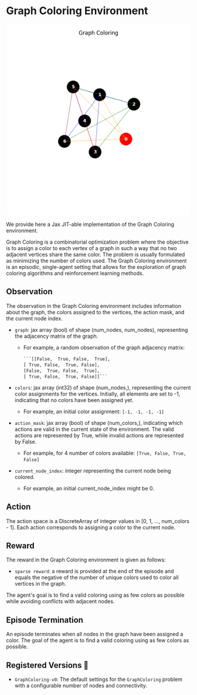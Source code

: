 # Graph Coloring Environment

<p align="center">
    <img src="../env_img/graph_coloring.png" width="500"/>
</p>

We provide here a Jax JIT-able implementation of the Graph Coloring environment.

Graph Coloring is a combinatorial optimization problem where the objective is to assign a color to each vertex of a graph in such a way that no two adjacent vertices share the same color. The problem is usually formulated as minimizing the number of colors used. The Graph Coloring environment is an episodic, single-agent setting that allows for the exploration of graph coloring algorithms and reinforcement learning methods.

## Observation

The observation in the Graph Coloring environment includes information about the graph, the colors assigned to the vertices, the action mask, and the current node index.

- `graph`: jax array (bool) of shape (num_nodes, num_nodes), representing the adjacency matrix of the graph.
  - For example, a random observation of the graph adjacency matrix:

        ```[[False,  True, False,  True],
        [ True, False,  True, False],
        [False,  True, False,  True],
        [ True, False,  True, False]]```

- `colors`: jax array (int32) of shape (num_nodes,), representing the current color assignments for the vertices. Initially, all elements are set to -1, indicating that no colors have been assigned yet.
  - For example, an initial color assignment:
    ```[-1, -1, -1, -1]```

- `action_mask`: jax array (bool) of shape (num_colors,), indicating which actions are valid in the current state of the environment. The valid actions are represented by True, while invalid actions are represented by False.
  - For example, for 4 number of colors available:
    ```[True, False, True, False]```

- `current_node_index`: integer representing the current node being colored.
  - For example, an initial current_node_index might be 0.

## Action

The action space is a DiscreteArray of integer values in [0, 1, ..., num_colors - 1]. Each action corresponds to assigning a color to the current node.

## Reward

The reward in the Graph Coloring environment is given as follows:

- `sparse reward`: a reward is provided at the end of the episode and equals the negative of the number of unique colors used to color all vertices in the graph.

The agent's goal is to find a valid coloring using as few colors as possible while avoiding conflicts with adjacent nodes.

## Episode Termination

An episode terminates when all nodes in the graph have been assigned a color. The goal of the agent is to find a valid coloring using as few colors as possible.

## Registered Versions 📖

- `GraphColoring-v0`: The default settings for the `GraphColoring` problem with a configurable number of nodes and connectivity.
